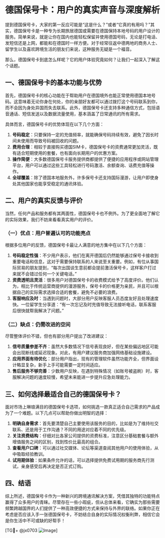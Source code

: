 # 德国保号卡：用户的真实声音与深度解析

提到德国保号卡，大家的第一反应可能是“这是什么？”或者“它真的有用吗？”其实，德国保号卡是一种专为长期旅居德国或需要在德国保持本地号码的用户设计的服务。简单来说，就是让你在国内也能轻松保留并使用德国号码，无论是打电话、发短信还是上网，都能和在德国时一样方便。对于经常往返中德两地的商务人士、留学生以及喜欢跨境生活的朋友们来说，这种服务无疑是一个福音。

那么，德国保号卡到底怎么样呢？它的用户体验究竟如何？让我们一起深入了解这个话题。

## 一、德国保号卡的基本功能与优势

首先，德国保号卡的核心功能在于帮助用户在德国境外也能正常使用德国本地号码。这意味着无论你身在何处，你的亲朋好友都可以通过拨打这个号码联系到你，而不会因为身处异国而失去联系。此外，德国保号卡还支持多种通信方式，包括语音通话、短信发送以及数据流量使用，基本涵盖了日常通讯的所有需求。

具体而言，德国保号卡的优势体现在以下几个方面：

1. **号码稳定**：只要保持一定的充值频率，就能确保号码持续有效，避免了因长时间未使用而导致号码被回收的问题。
2. **费用合理**：相较于直接购买德国SIM卡，德国保号卡的资费通常更加灵活，既有适合短期使用的套餐，也有面向长期用户的优惠方案。
3. **操作简便**：大多数德国保号卡服务提供商都提供了便捷的应用程序或网站管理平台，用户可以通过这些工具轻松进行号码激活、余额查询、话费充值等操作。
4. **全球覆盖**：除了德国本地服务外，许多保号卡还支持国际漫游，让用户即使身处其他国家也能享受稳定的通讯体验。

## 二、用户的真实反馈与评价

当然，任何产品和服务都有其两面性，德国保号卡也不例外。为了更全面地了解它的实际效果，我们不妨来看看真实用户的评价。

### （一）优点：用户普遍认可的功能亮点

根据多位用户的反馈，德国保号卡最让人满意的地方集中在以下几个方面：

1. **号码稳定性强**：不少用户表示，他们在离开德国后仍然能够通过保号卡接收到重要电话和信息，这对于需要保持联系的人来说至关重要。例如，有位从事国际贸易的朋友提到，“每次出国谈生意前都会提前激活保号卡，这样客户打过来就不会错过任何一个关键电话。”
2. **资费透明且灵活**：很多用户对德国保号卡的收费模式给予了高度评价。他们认为，相比于传统运营商提供的漫游服务，保号卡的价格更为亲民，并且可以根据自己的实际需求选择合适的套餐，避免不必要的浪费。
3. **客服响应及时**：当遇到问题时，大部分用户反映客服人员态度友好且处理速度快。一位留学生分享道：“有一次忘记及时充值导致无法接听电话，联系客服后很快就帮我解决了问题。”

### （二）缺点：仍需改进的空间

尽管整体评价不错，但也有部分用户提出了改进建议：

1. **信号质量参差不齐**：虽然大多数情况下信号表现良好，但在某些偏远地区可能会出现断线或延迟现象。对此，有用户建议服务商加强网络基础设施建设。
2. **应用界面有待优化**：部分用户指出，现有的管理软件虽然功能齐全，但界面设计略显复杂，新手上手可能需要一定时间适应。
3. **售后服务不够完善**：少数用户反映，在遇到特殊情况（如账号被盗刷）时，客服解决问题的速度较慢，希望未来能进一步提升应急处理能力。

## 三、如何选择最适合自己的德国保号卡？

面对市场上琳琅满目的德国保号卡选项，如何挑选一款真正适合自己需求的产品成为了一个难题。以下几点可以帮助你做出明智的选择：

1. **明确自身需求**：首先要清楚自己主要使用该服务的目的，比如是为了维持社交联系、还是用于工作沟通？不同的用途对应着不同的优先级。
2. **关注资费结构**：仔细对比各家公司提供的资费标准，注意区分基础套餐与额外增值服务之间的区别，找到性价比最高的组合。
3. **查看用户口碑**：可以通过社交媒体、论坛等渠道查阅其他用户的使用体验，从中吸取经验教训。
4. **试用期体验**：如果条件允许的话，可以选择提供免费试用期的服务商先行测试，亲身感受后再决定是否正式订购。

## 四、结语

综上所述，德国保号卡作为一种新兴的跨境通讯解决方案，凭借其独特的功能特点赢得了众多用户的青睐。尽管存在一些小瑕疵，但从总体来看，它确实为那些需要频繁跨越国界的人们提供了一种高效便捷的方式来保持与外界的联络。如果你正在考虑是否应该入手一张德国保号卡，不妨结合自身的实际情况权衡利弊，相信它会是你生活中不可或缺的好帮手！

[TG💪+ @jx0703 ![Image](https://github.com/user-attachments/assets/dbca1d08-cadb-493c-b0ec-ad6f7a83f270)]